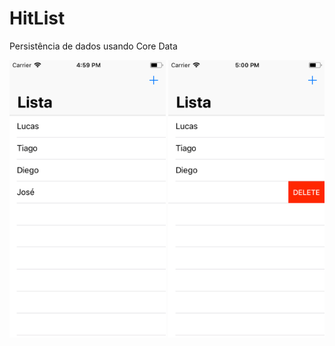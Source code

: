 # HitList

<p>
  Persistência de dados usando Core Data
</p>

<p align="center">
  <img src="https://github.com/lucabelezal/HitListCoreData/blob/master/img/img_01.png" width="250"/>
  <img src="https://github.com/lucabelezal/HitListCoreData/blob/master/img/img_02.png" width="250"/>
</p>
